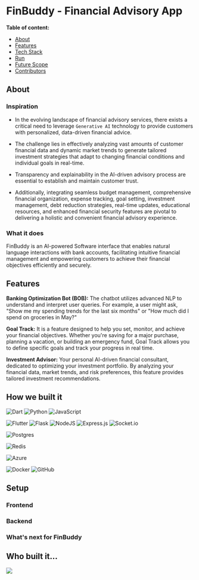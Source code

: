 # FinBuddy - Financial Advisory App

**Table of content:**
- [About](#content)
- [Features](#features)
- [Tech Stack](#tech-stack)
- [Run](#run)
- [Future Scope](#future-scope)
- [Contributors](#contributors)


<a id="content"></a>
## About
### Inspiration
- In the evolving landscape of financial advisory services, there exists a critical need to leverage `Generative AI` technology to provide customers with personalized, data-driven financial advice.

- The challenge lies in effectively analyzing vast amounts of customer financial data and dynamic market trends to generate tailored investment strategies that adapt to changing financial conditions and individual goals in real-time.

- Transparency and explainability in the AI-driven advisory process are essential to establish and maintain customer trust.

- Additionally, integrating seamless budget management, comprehensive financial organization, expense tracking, goal setting, investment management, debt reduction strategies, real-time updates, educational resources, and enhanced financial security features are pivotal to delivering a holistic and convenient financial advisory experience. 

### What it does
FinBuddy is an AI-powered Software interface that enables natural language interactions with bank accounts, facilitating intuitive financial management and empowering customers to achieve their financial objectives efficiently and securely.

<!-- FEATURES -->
<a id="features"></a>
## Features
**Banking Optimization Bot (BOB):** The chatbot utilizes advanced NLP to understand and interpret user queries. For example, a user might ask, "Show me my spending trends for the last six months" or "How much did I spend on groceries in May?"  

**Goal Track:** It is a feature designed to help you set, monitor, and achieve your financial objectives. Whether you're saving for a major purchase, planning a vacation, or building an emergency fund, Goal Track allows you to define specific goals and track your progress in real time.  

**Investment Advisor:** Your personal AI-driven financial consultant, dedicated to optimizing your investment portfolio. By analyzing your financial data, market trends, and risk preferences, this feature provides tailored investment recommendations.

<!-- TECH STACK -->
<a id="tech-stack"></a>
## How we built it
![Dart](https://img.shields.io/badge/dart-%230175C2.svg?style=for-the-badge&logo=dart&logoColor=white)
![Python](https://img.shields.io/badge/python-3670A0?style=for-the-badge&logo=python&logoColor=ffdd54)
![JavaScript](https://img.shields.io/badge/javascript-%23323330.svg?style=for-the-badge&logo=javascript&logoColor=%23F7DF1E)

![Flutter](https://img.shields.io/badge/Flutter-%2302569B.svg?style=for-the-badge&logo=Flutter&logoColor=white)
![Flask](https://img.shields.io/badge/flask-%23000.svg?style=for-the-badge&logo=flask&logoColor=white)
![NodeJS](https://img.shields.io/badge/node.js-6DA55F?style=for-the-badge&logo=node.js&logoColor=white)
![Express.js](https://img.shields.io/badge/express.js-%23404d59.svg?style=for-the-badge&logo=express&logoColor=%2361DAFB)
![Socket.io](https://img.shields.io/badge/Socket.io-black?style=for-the-badge&logo=socket.io&badgeColor=010101)

![Postgres](https://img.shields.io/badge/postgres-%23316192.svg?style=for-the-badge&logo=postgresql&logoColor=white)

![Redis](https://img.shields.io/badge/redis-%23DD0031.svg?style=for-the-badge&logo=redis&logoColor=white)

![Azure](https://img.shields.io/badge/azure-%230072C6.svg?style=for-the-badge&logo=microsoftazure&logoColor=white)

![Docker](https://img.shields.io/badge/docker-%230db7ed.svg?style=for-the-badge&logo=docker&logoColor=white)
![GitHub](https://img.shields.io/badge/github-%23121011.svg?style=for-the-badge&logo=github&logoColor=white)



<!-- RUN -->
<a id="run"></a>
## Setup
### Frontend
### Backend

<!-- FUTURE SCOPE -->
<a id="future-scope"></a>
### What's next for FinBuddy




<!-- CONTRIBUTORS -->
<a id="contributors"></a>
## Who built it...
<p align="start">
<a  href="https://github.com/anuskhatri/Financial-App/graphs/contributors">
  <img src="https://contrib.rocks/image?repo=anuskhatri/Financial-App"/>
</a>
</p>



